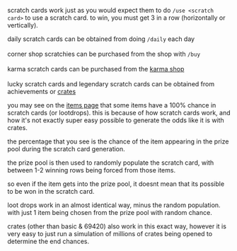 <script>
  import DocsTemplate from "$lib/components/docs/DocsTemplate.svelte"
  import ItemModal from "$lib/components/docs/ItemModal.svelte"
  import DocsHeader from '$lib/components/docs/DocsHeader.svelte';
</script>

<DocsTemplate title='scratch cards' />

scratch cards work just as you would expect them to do `/use <scratch card>` to use a scratch card. to win, you must get 3 in a row (horizontally or vertically).

<DocsHeader header='h2' text="obtaining" />

<ItemModal item="daily_scratch_card">daily scratch cards</ItemModal> can be obtained from doing `/daily` each day
<br><br>
<ItemModal item="corner_shop_scratchie">corner shop scratchies</ItemModal> can be purchased from the shop with `/buy`
<br><br>
<ItemModal item="karma_scratch_card">karma scratch cards</ItemModal> can be purchased from the [karma shop](/docs/economy/karma)
<br><br>
<ItemModal item="lucky_scratch_card">lucky scratch cards</ItemModal> and <ItemModal item="legendary_scratch_card">legendary scratch cards</ItemModal> can be obtained from achievements or [crates](/docs/economy/items/crates)

<DocsHeader header='h2' text="how the prize pool works" />

you may see on the [items page](/item/daily_scratch_card) that some items have a 100% chance in scratch cards (or lootdrops). this is because of how scratch cards work, and how it's not exactly super easy possible to generate the odds like it is with crates.

the percentage that you see is the chance of the item appearing in the prize pool during the scratch card generation.

the prize pool is then used to randomly populate the scratch card, with between 1-2 winning rows being forced from those items.

so even if the item gets into the prize pool, it doesnt mean that its possible to be won in the scratch card.

loot drops work in an almost identical way, minus the random population. with just 1 item being chosen from the prize pool with random chance.

crates (other than basic & 69420) also work in this exact way, however it is very easy to just run a simulation of millions of crates being opened to determine the end chances.
